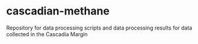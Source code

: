# cascadian-methane
Repository for data processing scripts and data processing results for data collected in the Cascadia Margin
